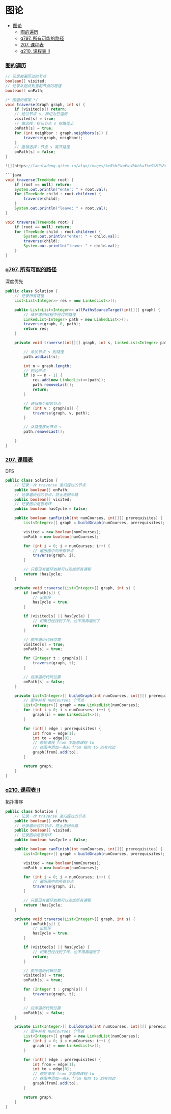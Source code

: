 # 图论

- [图论](#图论)
    - [图的遍历](#图的遍历)
    - [q797. 所有可能的路径](#q797-所有可能的路径)
    - [207. 课程表](#207-课程表)
    - [q210. 课程表 II](#q210-课程表-ii)

### [图的遍历]()

```java
// 记录被遍历过的节点
boolean[] visited;
// 记录从起点到当前节点的路径
boolean[] onPath;

/* 图遍历框架 */
void traverse(Graph graph, int s) {
    if (visited[s]) return;
    // 经过节点 s，标记为已遍历
    visited[s] = true;
    // 做选择：标记节点 s 在路径上
    onPath[s] = true;
    for (int neighbor : graph.neighbors(s)) {
        traverse(graph, neighbor);
    }
    // 撤销选择：节点 s 离开路径
    onPath[s] = false;
}

![](https://labuladong.gitee.io/algo/images/%e8%bf%ad%e4%bb%a3%e9%81%8d%e5%8e%86%e4%ba%8c%e5%8f%89%e6%a0%91/1.gif)

```java
void traverse(TreeNode root) {
    if (root == null) return;
    System.out.println("enter: " + root.val);
    for (TreeNode child : root.children) {
        traverse(child);
    }
    System.out.println("leave: " + root.val);
}

void traverse(TreeNode root) {
    if (root == null) return;
    for (TreeNode child : root.children) {
        System.out.println("enter: " + child.val);
        traverse(child);
        System.out.println("leave: " + child.val);
    }
}
```

### [q797. 所有可能的路径](https://leetcode-cn.com/problems/all-paths-from-source-to-target/)

深度优先

```java
public class Solution {
    // 记录所有路径
    List<List<Integer>> res = new LinkedList<>();

    public List<List<Integer>> allPathsSourceTarget(int[][] graph) {
        // 维护递归过程中经过的路径
        LinkedList<Integer> path = new LinkedList<>();
        traverse(graph, 0, path);
        return res;
    }

    private void traverse(int[][] graph, int s, LinkedList<Integer> path) {

        // 添加节点 s 到路径
        path.addLast(s);

        int n = graph.length;
        // 到达终点
        if (s == n - 1) {
            res.add(new LinkedList<>(path));
            path.removeLast();
            return;
        }

        // 递归每个相邻节点
        for (int v : graph[s]) {
            traverse(graph, v, path);
        }

        // 从路径移出节点 s
        path.removeLast();

    }
}
```

### [207. 课程表](https://leetcode-cn.com/problems/course-schedule/)

DFS

```java
public class Solution {
    // 记录一次 traverse 递归经过的节点
    public boolean[] onPath;
    // 记录遍历过的节点，防止走回头路
    public boolean[] visited;
    // 记录图中是否有环
    public boolean hasCycle = false;

    public boolean canFinish(int numCourses, int[][] prerequisites) {
        List<Integer>[] graph = buildGraph(numCourses, prerequisites);

        visited = new boolean[numCourses];
        onPath = new boolean[numCourses];

        for (int i = 0; i < numCourses; i++) {
            // 遍历图中的所有节点
            traverse(graph, i);
        }

        // 只要没有循环依赖可以完成所有课程
        return !hasCycle;
    }

    private void traverse(List<Integer>[] graph, int s) {
        if (onPath[s]) {
            // 出现环
            hasCycle = true;
        }

        if (visited[s] || hasCycle) {
            // 如果已经找到了环，也不用再遍历了
            return;
        }

        // 前序遍历代码位置
        visited[s] = true;
        onPath[s] = true;

        for (Integer t : graph[s]) {
            traverse(graph, t);
        }

        // 后序遍历代码位置
        onPath[s] = false;
    }

    private List<Integer>[] buildGraph(int numCourses, int[][] prerequisites) {
        // 图中共有 numCourses 个节点
        List<Integer>[] graph = new LinkedList[numCourses];
        for (int i = 0; i < numCourses; i++) {
            graph[i] = new LinkedList<>();
        }

        for (int[] edge : prerequisites) {
            int from = edge[1];
            int to = edge[0];
            // 修完课程 from 才能修课程 to
            // 在图中添加一条从 from 指向 to 的有向边
            graph[from].add(to);
        }

        return graph;
    }
}
```

### [q210. 课程表 II](https://leetcode-cn.com/problems/course-schedule-ii/)

拓扑排序

```java
public class Solution {
    // 记录一次 traverse 递归经过的节点
    public boolean[] onPath;
    // 记录遍历过的节点，防止走回头路
    public boolean[] visited;
    // 记录图中是否有环
    public boolean hasCycle = false;

    public boolean canFinish(int numCourses, int[][] prerequisites) {
        List<Integer>[] graph = buildGraph(numCourses, prerequisites);

        visited = new boolean[numCourses];
        onPath = new boolean[numCourses];

        for (int i = 0; i < numCourses; i++) {
            // 遍历图中的所有节点
            traverse(graph, i);
        }

        // 只要没有循环依赖可以完成所有课程
        return !hasCycle;
    }

    private void traverse(List<Integer>[] graph, int s) {
        if (onPath[s]) {
            // 出现环
            hasCycle = true;
        }

        if (visited[s] || hasCycle) {
            // 如果已经找到了环，也不用再遍历了
            return;
        }

        // 前序遍历代码位置
        visited[s] = true;
        onPath[s] = true;

        for (Integer t : graph[s]) {
            traverse(graph, t);
        }

        // 后序遍历代码位置
        onPath[s] = false;
    }

    private List<Integer>[] buildGraph(int numCourses, int[][] prerequisites) {
        // 图中共有 numCourses 个节点
        List<Integer>[] graph = new LinkedList[numCourses];
        for (int i = 0; i < numCourses; i++) {
            graph[i] = new LinkedList<>();
        }

        for (int[] edge : prerequisites) {
            int from = edge[1];
            int to = edge[0];
            // 修完课程 from 才能修课程 to
            // 在图中添加一条从 from 指向 to 的有向边
            graph[from].add(to);
        }

        return graph;
    }
}
```